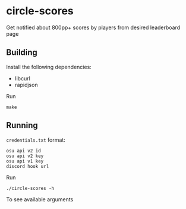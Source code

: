 # circle-scores

Get notified about 800pp+ scores by players from desired leaderboard page

## Building

Install the following dependencies:

- libcurl
- rapidjson

Run

```
make
```

## Running

`credentials.txt` format:

```
osu api v2 id
osu api v2 key
osu api v1 key
discord hook url
```

Run

```
./circle-scores -h
```

To see available arguments
